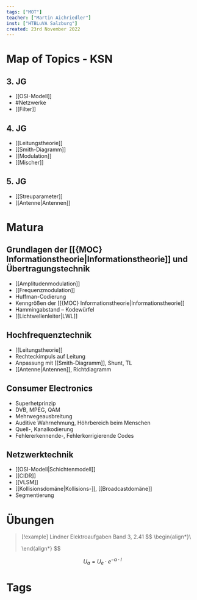 ```yaml
---
tags: ["MOT"]
teacher: ["Martin Aichriedler"]
inst: ["HTBLuVA Salzburg"]
created: 23rd November 2022
---
```

# Map of Topics - KSN
## 3. JG
- [[OSI-Modell]]
- #Netzwerke
- [[Filter]]

## 4. JG
- [[Leitungstheorie]]
- [[Smith-Diagramm]]
- [[Modulation]]
- [[Mischer]]

## 5. JG
- [[Streuparameter]]
- [[Antenne|Antennen]]

# Matura

## Grundlagen der [[{MOC} Informationstheorie|Informationstheorie]] und Übertragungstechnik
- [[Amplitudenmodulation]]
- [[Frequenzmodulation]]
- Huffman-Codierung
- Kenngrößen der [[{MOC} Informationstheorie|Informationstheorie]]
- Hammingabstand – Kodewürfel
- [[Lichtwellenleiter|LWL]]


## Hochfrequenztechnik
- [[Leitungstheorie]]
- Rechteckimpuls auf Leitung
- Anpassung mit [[Smith-Diagramm]], Shunt, TL
- [[Antenne|Antennen]], Richtdiagramm


## Consumer Electronics
- Superhetprinzip
- DVB, MPEG, QAM
- Mehrwegeausbreitung
- Auditive Wahrnehmung, Höhrbereich beim Menschen
- Quell-, Kanalkodierung
- Fehlererkennende-, Fehlerkorrigierende Codes

## Netzwerktechnik
- [[OSI-Modell|Schichtenmodell]]
- [[CIDR]]
- [[VLSM]]
- [[Kollisionsdomäne|Kollisions-]], [[Broadcastdomäne]]
- Segmentierung
# Übungen

> [!example] Lindner Elektroaufgaben Band 3, 2.41
> $$
> \begin{align*}\\
> 
> \end{align*}
> $$

$$
U_{a} = U_{e}\cdot e^{-\alpha\cdot l}
$$

# Tags
